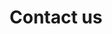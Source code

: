 ---
title : "Contact us"
bg_image: "images/backgrounds/contactus_bg.jpg"
form_action: https://formspree.io/f/xdobaowo # works with https://formspree
name: "Name"
email: "Email"
message: "Message"
submit: "Submit"


# custom style
custom_class: "" 
custom_attributes: "" 
custom_css: ""
---
